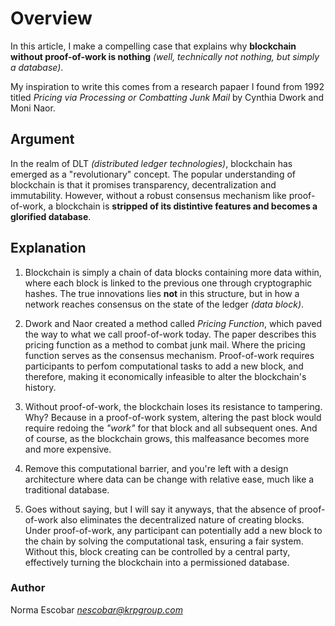 # Overview

In this article, I make a compelling case that explains why **blockchain without proof-of-work is nothing** *(well, technically not nothing, but simply a database)*.

My inspiration to write this comes from a research papaer I found from 1992 titled *Pricing via Processing or Combatting Junk Mail* by Cynthia Dwork and Moni Naor.

## Argument

In the realm of DLT *(distributed ledger technologies)*, blockchain has emerged as a "revolutionary" concept. The popular understanding of blockchain is that it promises transparency, decentralization and immutability. However, without a robust consensus mechanism like proof-of-work, a blockchain is **stripped of its distintive features and becomes a glorified database**.

## Explanation

1. Blockchain is simply a chain of data blocks containing more data within, where each block is linked to the previous one through cryptographic hashes. The true innovations lies **not** in this structure, but in how a network reaches consensus on the state of the ledger *(data block)*.

2. Dwork and Naor created a method called *Pricing Function*, which paved the way to what we call proof-of-work today. The paper describes this pricing function as a method to combat junk mail. Where the pricing function serves as the consensus mechanism. Proof-of-work requires participants to perfom computational tasks to add a new block, and therefore, making it economically infeasible to alter the blockchain's history.

3. Without proof-of-work, the blockchain loses its resistance to tampering. Why? Because in a proof-of-work system, altering the past block would require redoing the *"work"* for that block and all subsequent ones. And of course, as the blockchain grows, this malfeasance becomes more and more expensive.

4. Remove this computational barrier, and you're left with a design architecture where data can be change with relative ease, much like a traditional database.

5. Goes without saying, but I will say it anyways, that the absence of proof-of-work also eliminates the decentralized nature of creating blocks. Under proof-of-work, any participant can potentially add a new block to the chain by solving the computational task, ensuring a fair system. Without this, block creating can be controlled by a central party, effectively turning the blockchain into a permissioned database.

### Author

Norma Escobar
*nescobar@krpgroup.com*
